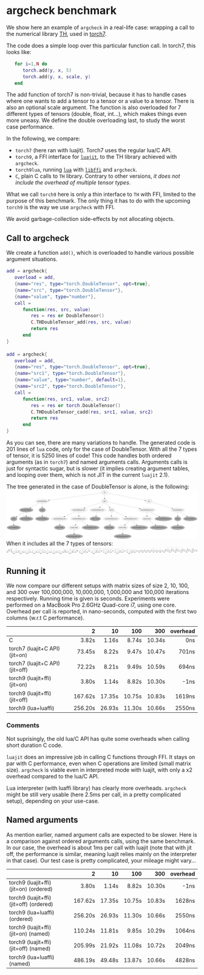 argcheck benchmark
==================

We show here an example of `argcheck` in a real-life case: wrapping a call
to the numerical library [TH](https://github.com/torch/TH), used in
[torch7](https://github.com/torch/torch7).

The code does a simple loop over this particular function call. In torch7,
this looks like:
```lua
   for i=1,N do
      torch.add(y, x, 5)
      torch.add(y, x, scale, y)
   end
```

The add function of torch7 is non-trivial, because it has to handle cases
where one wants to add a tensor to a tensor or a value to a tensor. There
is also an optional scale argument. The function is also overloaded for 7
different types of tensors (double, float, int...), which makes things even
more uneasy. We define the double overloading last, to study the worst case
performance.

In the following, we compare:
  - `torch7` (here ran with luajit). Torch7 uses the regular lua/C API.
  - `torch9`, a FFI interface for [`luajit`](http://luajit.org), to the TH library achieved with `argcheck`.
  - `torch9lua`, running [`lua`](http://www.lua.org) with [`libffi`](https://github.com/jmckaskill/luaffi) and `argcheck`.
  - `C`, plain C calls to `TH` library. Contrary to other versions, _it does not include the overhead of multiple tensor types_.

What we call `torch9` here is only a thin interface to `TH` with FFI,
limited to the purpose of this benchmark. The only thing it has to do with
the upcoming `torch9` is the way we use `argcheck` with FFI.

We avoid garbage-collection side-effects by not allocating objects.

## Call to argcheck

We create a function `add()`, which is overloaded to handle various possible argument situations.

```lua
add = argcheck{
   overload = add,
   {name="res", type="torch.DoubleTensor", opt=true},
   {name="src", type="torch.DoubleTensor"},
   {name="value", type="number"},
   call =
      function(res, src, value)
         res = res or DoubleTensor()
         C.THDoubleTensor_add(res, src, value)
         return res
      end
}

add = argcheck{
   overload = add,
   {name="res", type="torch.DoubleTensor", opt=true},
   {name="src1", type="torch.DoubleTensor"},
   {name="value", type="number", default=1},
   {name="src2", type="torch.DoubleTensor"},
   call =
      function(res, src1, value, src2)
         res = res or torch.DoubleTensor()
         C.THDoubleTensor_cadd(res, src1, value, src2)
         return res
      end
}
```

As you can see, there are many variations to handle. The generated code is
201 lines of `lua` code, only for the case of DoubleTensor. With all the 7
types of tensor, it is 5250 lines of code! This code handles both ordered
arguments (as in `torch7`) and named arguments calls. Arguments calls is
just for syntactic sugar, but is slower (it implies creating argument
tables, and looping over them, which is not JIT in the current
`luajit` 2.1).

The tree generated in the case of DoubleTensor is alone, is the following:
![](doc/tree1.png)
When it includes all the 7 types of tensors:
![](doc/tree7.png)

## Running it

We now compare our different setups with matrix sizes of size 2, 10, 100,
and 300 over 100,000,000, 10,000,000, 1,000,000 and 100,000 iterations
respectively. Running time is given is seconds. Experiments were performed
on a MacBook Pro 2.6GHz Quad-core i7, using one core. Overhead per call is
reported, in nano-seconds, computed with the first two columns (w.r.t C
performance).

|                                 |    2     |    10    |    100   |    300   |  overhead  |
|:--------------------------------|---------:|---------:|---------:|---------:|-----------:|
| C                               |   3.82s  |   1.16s  |   8.74s  |  10.34s  |     0ns    |
| torch7 (luajit+C API) (jit=on)  |  73.45s  |   8.22s  |   9.47s  |  10.47s  |   701ns    |
| torch7 (luajit+C API) (jit=off) |  72.22s  |   8.21s  |   9.49s  |  10.59s  |   694ns    |
| torch9 (luajit+ffi)   (jit=on)  |   3.80s  |   1.14s  |   8.82s  |  10.30s  |    -1ns    |
| torch9 (luajit+ffi)   (jit=off) | 167.62s  |  17.35s  |  10.75s  |  10.83s  |  1619ns    |
| torch9 (lua+luaffi)             | 256.20s  |  26.93s  |  11.30s  |  10.66s  |  2550ns    |

### Comments

Not suprisingly, the old lua/C API has quite some overheads when calling
short duration C code.

`luajit` does an impressive job in calling C functions through FFI. It
stays on par with C performance, even when C operations are limited (small
matrix size). `argcheck` is viable even in interpreted mode with luajit,
with only a x2 overhead compared to the lua/C API.

Lua interpreter (with luaffi library) has clearly more
overheads. `argcheck` might be still very usable (here 2.5ms per call, in a
pretty complicated setup), depending on your use-case.

## Named arguments

As mention earlier, named argument calls are expected to be slower. Here is
a comparison against ordered arguments calls, using the same benchmark. In
our case, the overhead is about 1ms per call with luajit (note that with
jit off, the performance is similar, meaning luajit relies mainly on the
interpreter in that case). Our test case is pretty complicated, your
mileage might vary...

|                                          |    2     |    10    |    100   |    300   |  overhead  |
|:-----------------------------------------|---------:|---------:|---------:|---------:|-----------:|
| torch9 (luajit+ffi) (jit=on)  (ordered)  |   3.80s  |   1.14s  |   8.82s  |  10.30s  |     -1ns   |
| torch9 (luajit+ffi) (jit=off) (ordered)  | 167.62s  |  17.35s  |  10.75s  |  10.83s  |   1628ns   |
| torch9 (lua+luaffi)           (ordered)  | 256.20s  |  26.93s  |  11.30s  |  10.66s  |   2550ns   |
| torch9 (luajit+ffi) (jit=on)  (named)    | 110.24s  |  11.81s  |   9.85s  |  10.29s  |   1064ns   |
| torch9 (luajit+ffi) (jit=off) (named)    | 205.99s  |  21.92s  |  11.08s  |  10.72s  |   2049ns   |
| torch9 (lua+luaffi)           (named)    | 486.19s  |  49.48s  |  13.87s  |  10.66s  |   4828ns   |
